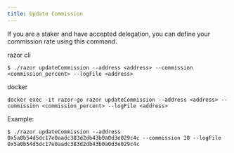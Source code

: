 ```yaml
---
title: Update Commission
---
```


If you are a staker and have accepted delegation, you can define your commission rate using this command.

razor cli

```
$ ./razor updateCommission --address <address> --commission <commission_percent> --logFile <address>

```

docker

```
docker exec -it razor-go razor updateCommission --address <address> --commission <commission_percent> --logFile <address>
```

Example:

```
$ ./razor updateCommission --address 0x5a0b54d5dc17e0aadc383d2db43b0a0d3e029c4c --commission 10 --logFile 0x5a0b54d5dc17e0aadc383d2db43b0a0d3e029c4c
```
